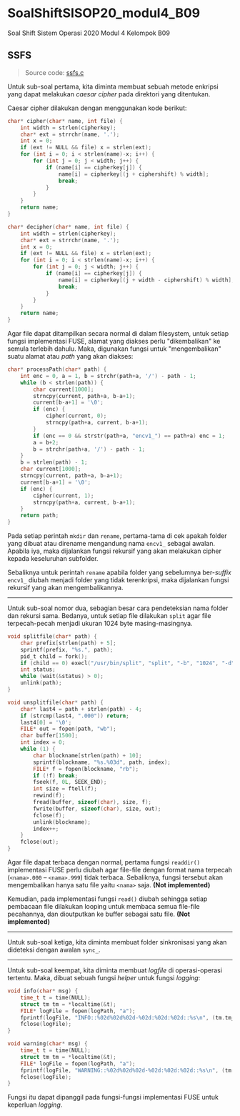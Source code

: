 # SoalShiftSISOP20_modul4_B09
Soal Shift Sistem Operasi 2020 Modul 4 Kelompok B09

## SSFS
> Source code: [ssfs.c](https://github.com/1Maximuse/SoalShiftSISOP20_modul4_B09/blob/master/ssfs.c)

Untuk sub-soal pertama, kita diminta membuat sebuah metode enkripsi yang dapat melakukan *caesar cipher* pada direktori yang ditentukan.

Caesar cipher dilakukan dengan menggunakan kode berikut:

```c
char* cipher(char* name, int file) {
    int width = strlen(cipherkey);
    char* ext = strrchr(name, '.');
    int x = 0;
    if (ext != NULL && file) x = strlen(ext);
    for (int i = 0; i < strlen(name)-x; i++) {
        for (int j = 0; j < width; j++) {
            if (name[i] == cipherkey[j]) {
                name[i] = cipherkey[(j + ciphershift) % width];
                break;
            }
        }
    }
    return name;
}

char* decipher(char* name, int file) {
    int width = strlen(cipherkey);
    char* ext = strrchr(name, '.');
    int x = 0;
    if (ext != NULL && file) x = strlen(ext);
    for (int i = 0; i < strlen(name)-x; i++) {
        for (int j = 0; j < width; j++) {
            if (name[i] == cipherkey[j]) {
                name[i] = cipherkey[(j + width - ciphershift) % width];
                break;
            }
        }
    }
    return name;
}
```

Agar file dapat ditampilkan secara normal di dalam filesystem, untuk setiap fungsi implementasi FUSE, alamat yang diakses perlu "dikembalikan" ke semula terlebih dahulu. Maka, digunakan fungsi untuk "mengembalikan" suatu alamat atau *path* yang akan diakses:

```c
char* processPath(char* path) {
    int enc = 0, a = 1, b = strchr(path+a, '/') - path - 1;
    while (b < strlen(path)) {
        char current[1000];
        strncpy(current, path+a, b-a+1);
        current[b-a+1] = '\0';
        if (enc) {
            cipher(current, 0);
            strncpy(path+a, current, b-a+1);
        }
        if (enc == 0 && strstr(path+a, "encv1_") == path+a) enc = 1;
        a = b+2;
        b = strchr(path+a, '/') - path - 1;
    }
    b = strlen(path) - 1;
    char current[1000];
    strncpy(current, path+a, b-a+1);
    current[b-a+1] = '\0';
    if (enc) {
        cipher(current, 1);
        strncpy(path+a, current, b-a+1);
    }
    return path;
}
```

Pada setiap perintah `mkdir` dan `rename`, pertama-tama di cek apakah folder yang dibuat atau direname mengandung nama `encv1_` sebagai awalan. Apabila iya, maka dijalankan fungsi rekursif yang akan melakukan cipher kepada keseluruhan subfolder.

Sebaliknya untuk perintah `rename` apabila folder yang sebelumnya ber-*suffix* `encv1_` diubah menjadi folder yang tidak terenkripsi, maka dijalankan fungsi rekursif yang akan mengembalikannya.

---

Untuk sub-soal nomor dua, sebagian besar cara pendeteksian nama folder dan rekursi sama. Bedanya, untuk setiap file dilakukan `split` agar file terpecah-pecah menjadi ukuran 1024 byte masing-masingnya.

```c
void splitfile(char* path) {
    char prefix[strlen(path) + 5];
    sprintf(prefix, "%s.", path);
    pid_t child = fork();
    if (child == 0) execl("/usr/bin/split", "split", "-b", "1024", "-d", "-a", "3", path, prefix, NULL);
    int status;
    while (wait(&status) > 0);
    unlink(path);
}

void unsplitfile(char* path) {
    char* last4 = path + strlen(path) - 4;
    if (strcmp(last4, ".000")) return;
    last4[0] = '\0';
    FILE* out = fopen(path, "wb");
    char buffer[1500];
    int index = 0;
    while (1) {
        char blockname[strlen(path) + 10];
        sprintf(blockname, "%s.%03d", path, index);
        FILE* f = fopen(blockname, "rb");
        if (!f) break;
        fseek(f, 0L, SEEK_END);
        int size = ftell(f);
        rewind(f);
        fread(buffer, sizeof(char), size, f);
        fwrite(buffer, sizeof(char), size, out);
        fclose(f);
        unlink(blockname);
        index++;
    }
    fclose(out);
}
```

Agar file dapat terbaca dengan normal, pertama fungsi `readdir()` implementasi FUSE perlu diubah agar file-file dengan format nama terpecah (`<nama>.000` &ndash; `<nama>.999`) tidak terbaca. Sebaliknya, fungsi tersebut akan mengembalikan hanya satu file yaitu `<nama>` saja. **(Not implemented)**

Kemudian, pada implementasi fungsi `read()` diubah sehingga setiap pembacaan file dilakukan looping untuk membaca semua file-file pecahannya, dan dioutputkan ke buffer sebagai satu file. **(Not implemented)**

---

Untuk sub-soal ketiga, kita diminta membuat folder sinkronisasi yang akan dideteksi dengan awalan `sync_`.

---

Untuk sub-soal keempat, kita diminta membuat *logfile* di operasi-operasi tertentu. Maka, dibuat sebuah fungsi *helper* untuk fungsi *logging*:

```c
void info(char* msg) {
    time_t t = time(NULL);
    struct tm tm = *localtime(&t);
    FILE* logFile = fopen(logPath, "a");
    fprintf(logFile, "INFO::%02d%02d%02d-%02d:%02d:%02d::%s\n", (tm.tm_year + 1900) % 100, tm.tm_mon, tm.tm_mday, tm.tm_hour, tm.tm_min, tm.tm_sec, msg);
    fclose(logFile);
}

void warning(char* msg) {
    time_t t = time(NULL);
    struct tm tm = *localtime(&t);
    FILE* logFile = fopen(logPath, "a");
    fprintf(logFile, "WARNING::%02d%02d%02d-%02d:%02d:%02d::%s\n", (tm.tm_year + 1900) % 100, tm.tm_mon, tm.tm_mday, tm.tm_hour, tm.tm_min, tm.tm_sec, msg);
    fclose(logFile);
}
```

Fungsi itu dapat dipanggil pada fungsi-fungsi implementasi FUSE untuk keperluan *logging*.
